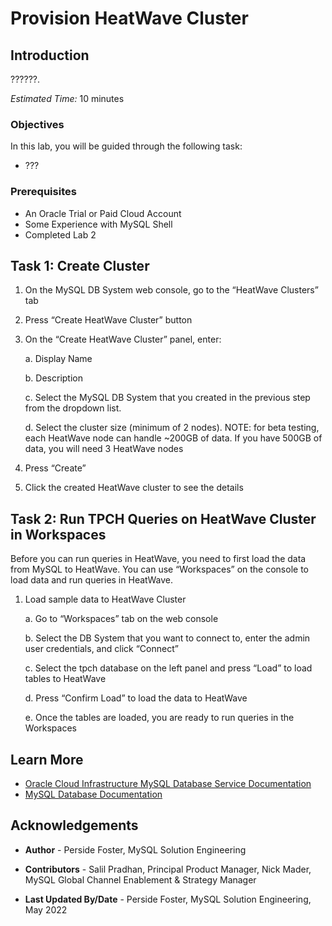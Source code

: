 # Provision HeatWave Cluster 

## Introduction

??????.

_Estimated Time:_ 10 minutes

### Objectives

In this lab, you will be guided through the following task:

- ???

### Prerequisites

- An Oracle Trial or Paid Cloud Account
- Some Experience with MySQL Shell
- Completed Lab 2

## Task 1: Create Cluster

1. On the MySQL DB System web console, go to the “HeatWave Clusters” tab
2. Press “Create HeatWave Cluster” button
3. On the “Create HeatWave Cluster” panel, enter:

    a. Display Name

    b. Description

    c. Select the MySQL DB System that you created in the previous step from the dropdown
list.

    d. Select the cluster size (minimum of 2 nodes).
    NOTE: for beta testing, each HeatWave node can handle ~200GB of data. If you have
    500GB of data, you will need 3 HeatWave nodes

4. Press “Create”
5. Click the created HeatWave cluster to see the details

## Task 2: Run TPCH Queries on HeatWave Cluster in Workspaces

Before you can run queries in HeatWave, you need to first load the data from MySQL to
HeatWave. You can use “Workspaces” on the console to load data and run queries in HeatWave.

1. Load sample data to HeatWave Cluster

    a. Go to “Workspaces” tab on the web console

    b. Select the DB System that you want to connect to, enter the admin user credentials, and
click “Connect”

    c. Select the tpch database on the left panel and press “Load” to load tables to HeatWave

    d. Press “Confirm Load” to load the data to HeatWave

    e. Once the tables are loaded, you are ready to run queries in the Workspaces

## Learn More

* [Oracle Cloud Infrastructure MySQL Database Service Documentation ](https://docs.cloud.oracle.com/en-us/iaas/MySQL-database)
* [MySQL Database Documentation](https://www.MySQL.com)

## Acknowledgements

- **Author** - Perside Foster, MySQL Solution Engineering

- **Contributors** - Salil Pradhan, Principal Product Manager,
Nick Mader, MySQL Global Channel Enablement & Strategy Manager
- **Last Updated By/Date** - Perside Foster, MySQL Solution Engineering, May 2022
